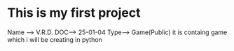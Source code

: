 # This is my first project 
Name --> V.R.D.
DOC--> 25-01-04
Type--> Game(Public)
it is containg game which i will be creating in python 